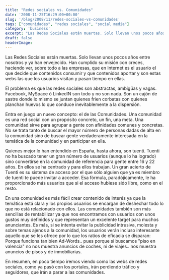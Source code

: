 ```yaml
---
title: "Redes sociales vs. Comunidades"
date: '2008-11-25T16:29:00+00:00'
slug: '/blog/2008/11/redes-sociales-vs-comunidades'
tags: ["comunidades", "redes sociales", "social media"]
category: 'business'
excerpt: "Las Redes Sociales están muertas. Solo llevan unos pocos años entre nosotros y ya han envejecido. Han cumplido su misión con creces, haciendo ver, sobre todo a las empresas, que en Internet es el usuar..."
draft: false
headerImage:
---
```

Las Redes Sociales están muertas. Solo llevan unos pocos años entre nosotros y ya han envejecido. Han cumplido su misión con creces, haciendo ver, sobre todo a las empresas, que en Internet es el usuario el que decide que contenidos consumir y que contenidos aportar y son estas webs las que los usuarios visitan y pasan tiempo en ellas.

El problema es que las redes sociales son abstractas, ambigüas y vagas. Facebook, MySpace ó LinkedIN son todo y no son nada. Son un cajón de sastre donde lo mismo se juntan quienes frien corbatas con quienes planchan huevos lo que conduce inevitablemente a la dispersión.

Entra en juego un nuevo concepto: el de las Comunidades. Una comunidad es una red social con un propósito concreto, un fin, una meta. Una comunidad sirve para agrupar a gente con afinidades comunes y concretas. No se trata tanto de buscar el mayor número de personas dadas de alta en la comunidad sino de buscar gente verdaderamente interesada en la temática de la comunidad y en participar en ella.

Quienes mejor lo han entendido en España, hasta ahora, son tuenti. Tuenti no ha buscado tener un gran número de usuarios (aunque lo ha logrado) sino convertirse en la comunidad de referencia para gente entre 16 y 22 años. En ellos se ha centrado y para ellos trabajan. Un gran acierto de Tuenti es su sistema de acceso por el que sólo alguien que ya es miembro de tuenti te puede invitar a acceder. Esa fórmula, paradójicamente, le ha proporcionado más usuarios que si el acceso hubiese sido libre, como en el resto.

En una comunidad es más fácil crear contenido de interés ya que la temática está clara y los propios usuarios se encargan de deshechar todo lo que no está relacionado con ellos. Las comunidades también son más sencillas de rentabilizar ya que nos encontramos con usuarios con unos gustos muy definidos y que representan un excelente target para muchos anunciantes. Es más, si se intenta evitar la publicidad intrusiva, molesta y sobre temas ajenos a la comunidad, los usuarios verán incluso interesante aquello que se les ofrece por lo que los ratios de eficacia se disparan: Porque funciona tan bien Ad-Words.. pues porque si buscamos "piso en valencia" no nos muestra anuncios de coches, ni de viajes.. nos muestra anuncios de pisos y de inmobiliarias.

En resumen, en poco tiempo iremos viendo como las webs de redes sociales, como ya pasó con los portales, irán perdiendo tráfico y seguidores, que irán a parar a las comunidades.
